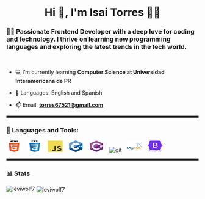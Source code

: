<h1 align="center">Hi 👋, I'm <strong>Isai Torres</strong> 🧑‍💻</h1>
<h3 align="left">🙋‍♂️ Passionate Frontend Developer with a deep love for coding and technology. I thrive on learning new programming languages and exploring the latest trends in the tech world.</h3>

<br>

- 💻 I’m currently learning **Computer Science at Universidad Interamericana de PR**

- 📖 Languages: English and Spanish

- 📫 Email: **torres67521@gmail.com**

<hr style="border: solid 2px;">

<h3 align="left">🧰 Languages and Tools:</h3>

<p align="left">
  <img src="https://raw.githubusercontent.com/devicons/devicon/master/icons/html5/html5-original-wordmark.svg" alt="html5" width="40" height="30" style="padding-right: 10px;"/>
  <img src="https://raw.githubusercontent.com/devicons/devicon/master/icons/css3/css3-original-wordmark.svg" alt="css3" width="40" height="30" style="padding-right: 10px;"/>
  <img src="https://raw.githubusercontent.com/devicons/devicon/master/icons/javascript/javascript-original.svg" alt="javascript" width="40" height="30" style="padding-right: 10px;"/>
  <img src="https://raw.githubusercontent.com/devicons/devicon/master/icons/cplusplus/cplusplus-original.svg" alt="cplusplus" width="40" height="30" style="padding-right: 10px;"/>
  <img src="https://raw.githubusercontent.com/devicons/devicon/master/icons/csharp/csharp-original.svg" alt="csharp" width="40" height="30" style="padding-right: 10px;"/>
  <img src="https://www.vectorlogo.zone/logos/git-scm/git-scm-icon.svg" alt="git" width="40" height="30" style="padding-right: 10px;"/>
  <img src="https://raw.githubusercontent.com/devicons/devicon/master/icons/mysql/mysql-original-wordmark.svg" alt="mysql" width="40" height="30" style="padding-right: 10px;"/>
  <img src="https://raw.githubusercontent.com/devicons/devicon/master/icons/bootstrap/bootstrap-plain-wordmark.svg" alt="bootstrap" width="40" height="30" style="padding-right: 10px;"/>
</p>

<hr style="border: solid 2px;">

<h3 align="left">📊 Stats</h3>

<p align="left">
  &nbsp;<img align="center" src="https://github-readme-stats.vercel.app/api?username=leviwolf7&show_icons=true&locale=en" alt="leviwolf7" style="padding-right: 5px;"/>
  <img align="left" src="https://github-readme-stats.vercel.app/api/top-langs?username=leviwolf7&show_icons=true&locale=en&layout=compact" alt="leviwolf7" />
</p>
